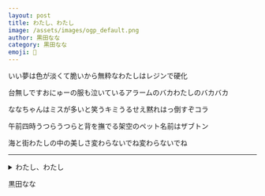 ```yaml
---
layout: post
title: わたし、わたし
image: /assets/images/ogp_default.png
author: 黒田なな
category: 黒田なな
emoji: 🫧
---
```


<div class="tanka-area"><div class="tanka">
<p>いい夢は色が淡くて脆いから無粋なわたしはレジンで硬化</p>
<p>台無しですおにゅーの服も泣いているアラームのバカわたしのバカバカ</p>
<p>ななちゃんはミスが多いと笑うキミうるせえ黙れはっ倒すぞコラ</p>
<p>午前四時うつらうつらと背を撫でる架空のペット名前はザブトン</p>
<p>海と街わたしの中の美しさ変わらないでね変わらないでね</p></div></div>

---

<details><summary>わたし、わたし</summary>
いい夢は色が淡くて脆いから無粋なわたしはレジンで硬化<br />
台無しですおにゅーの服も泣いているアラームのバカわたしのバカバカ<br />
ななちゃんはミスが多いと笑うキミうるせえ黙れはっ倒すぞコラ<br />
午前四時うつらうつらと背を撫でる架空のペット名前はザブトン<br />
海と街わたしの中の美しさ変わらないでね変わらないでね<br />
<br />
</details>

黒田なな
